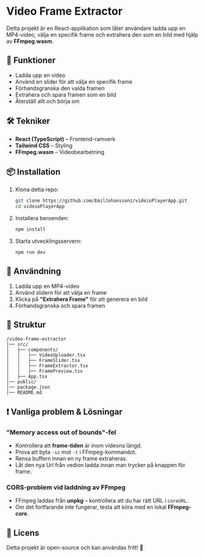 # Video Frame Extractor

Detta projekt är en React-applikation som låter användare ladda upp en MP4-video, välja en specifik frame och extrahera den som en bild med hjälp av **FFmpeg.wasm**.

## 🚀 Funktioner

- Ladda upp en video
- Använd en slider för att välja en specifik frame
- Förhandsgranska den valda framen
- Extrahera och spara framen som en bild
- Återställ allt och börja om

## 🛠 Tekniker

- **React (TypeScript)** – Frontend-ramverk
- **Tailwind CSS** – Styling
- **FFmpeg.wasm** – Videobearbetning

## 📦 Installation

1. Klona detta repo:
   ```sh
   git clone https://github.com/EmilJohanssonz/videioPlayerApp.git
   cd videioPlayerApp
   ```
2. Installera beroenden:
   ```sh
   npm install
   ```
3. Starta utvecklingsservern:
   ```sh
   npm run dev
   ```

## 🎥 Användning

1. Ladda upp en MP4-video
2. Använd slidern för att välja en frame
3. Klicka på **"Extrahera Frame"** för att generera en bild
4. Förhandsgranska och spara framen

## 📌 Struktur

```
/video-frame-extractor
│── src/
│   ├── components/
│   │   ├── VideoUploader.tsx
│   │   ├── FrameSlider.tsx
│   │   ├── FrameExtractor.tsx
│   │   ├── FramePreview.tsx
│   ├── App.tsx
│── public/
│── package.json
│── README.md
```

## ❗️ Vanliga problem & Lösningar

### "Memory access out of bounds"-fel

- Kontrollera att **frame-tiden** är inom videons längd.
- Prova att byta `-ss` mot `-t` i FFmpeg-kommandot.
- Rensa buffern innan en ny frame extraheras.
- Låt den nya Url från vedion ladda innan man trycker på knappen för frame.

### CORS-problem vid laddning av FFmpeg

- FFmpeg laddas från **unpkg** – kontrollera att du har rätt URL i `coreURL`.
- Om det fortfarande inte fungerar, testa att köra med en lokal **FFmpeg-core**.

## 📄 Licens

Detta projekt är open-source och kan användas fritt! 🚀
